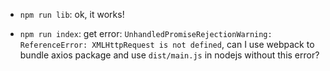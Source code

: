 

- `npm run lib`: ok, it works!

- `npm run index`: get error: `UnhandledPromiseRejectionWarning: ReferenceError: XMLHttpRequest is not defined`, can I use webpack to bundle axios package and use `dist/main.js` in nodejs without this error?